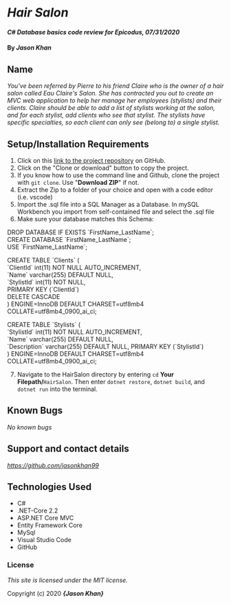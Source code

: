 # _Hair Salon_

#### _C# Database basics code review for Epicodus, 07/31/2020_

#### By _**Jason Khan**_

## Name

_You've been referred by Pierre to his friend Claire who is the owner of a hair salon called Eau Claire's Salon. She has contracted you out to create an MVC web application to help her manage her employees (stylists) and their clients. Claire should be able to add a list of stylists working at the salon, and for each stylist, add clients who see that stylist. The stylists have specific specialties, so each client can only see (belong to) a single stylist._

## Setup/Installation Requirements

  1. Click on this [link to the project repository](https://github.com/jasonkhan99/HairSalon.git) on GitHub.  
  2. Click on the "Clone or download" button to copy the project.     
  3. If you know how to use the command line and Github, clone the project with `git clone`. Use "**Download ZIP**" if not.
  4. Extract the Zip to a folder of your choice and open with a code editor (i.e. vscode)
  5. Import the .sql file into a SQL Manager as a Database. In mySQL Workbench you import from self-contained file and select the .sql file
  6. Make sure your database matches this Schema:  

  DROP DATABASE IF EXISTS \`FirstName_LastName\`;  
  CREATE DATABASE \`FirstName_LastName\`;  
  USE \`FirstName_LastName\`;  

  CREATE TABLE \`Clients\` (  
    \`ClientId\` int(11) NOT NULL AUTO_INCREMENT,  
    \`Name\` varchar(255) DEFAULT NULL,  
    \`StylistId\` int(11) NOT NULL,  
    PRIMARY KEY (\`ClientId\`)  
  DELETE CASCADE  
  ) ENGINE=InnoDB DEFAULT CHARSET=utf8mb4  
  COLLATE=utf8mb4_0900_ai_ci;

  CREATE TABLE \`Stylists\` (  
    \`StylistId\` int(11) NOT NULL AUTO_INCREMENT,  
    \`Name\` varchar(255) DEFAULT NULL,  
    \`Description\` varchar(255) DEFAULT NULL,
  PRIMARY KEY (\`StylistId\`)  
)  ENGINE=InnoDB DEFAULT CHARSET=utf8mb4   COLLATE=utf8mb4_0900_ai_ci;

  7. Navigate to the HairSalon directory by entering `cd` **Your Filepath/**`HairSalon`. Then enter `dotnet restore`, `dotnet build`, and `dotnet run` into the terminal.

## Known Bugs

_No known bugs_

## Support and contact details

_https://github.com/jasonkhan99_

## Technologies Used

* C#
* .NET-Core 2.2
* ASP.NET Core MVC
* Entity Framework Core
* MySql
* Visual Studio Code
* GitHub

### License

*This site is licensed under the MIT license.*

Copyright (c) 2020 **_{Jason Khan}_**